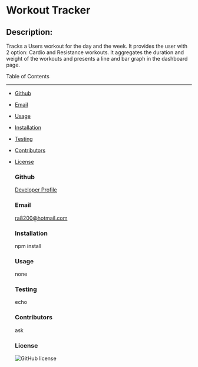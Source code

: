 # Workout Tracker

## Description:

Tracks a Users workout for the day and the week. It provides the user with 2 option: Cardio and Resistance workouts. It aggregates the duration and weight of the workouts and presents a line and bar graph in the dashboard page.

Table of Contents

---

- [Github](#github)
- [Email](#email)
- [Usage](#usage)
- [Installation](#installation)
- [Testing](#testing)
- [Contributors](#contributors)
- [License](#license)

  ### Github

  [Developer Profile](https://github.com/ra8200)

  ### Email

  ra8200@hotmail.com

  ### Installation

  npm install

  ### Usage

  none

  ### Testing

  echo

  ### Contributors

  ask

  ### License

  ![GitHub license](https://img.shields.io/badge/license-MIT-blue.svg)
